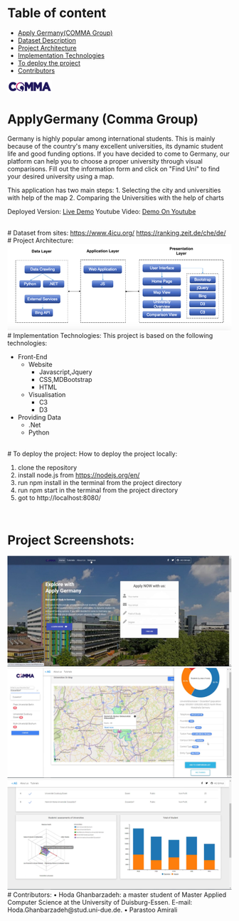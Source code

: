 # Table of content 
- [Apply Germany(COMMA Group)](#headers)
- [Dataset Description](#headers1)
- [Project Architecture](#headers2)
- [Implementation Technologies](#headers3)
- [To deploy the project](#headers4)
- [Contributors](#headers5)

<a name="headers"/>  
<img src="app/src/style/Logo.png" width="100" />
<br>

# ApplyGermany (Comma Group)
Germany is highly popular among international students. This is mainly because of the country's many excellent universities, its dynamic student life and good funding options. If you have decided to come to Germany, our platform can help you to choose a proper university through visual comparisons.
Fill out the information form and click on "Find Uni" to find your desired university using a map.

This application has two main steps: 1. Selecting the city and universities with help of the map 
                                     2. Comparing the Universities with the help of charts

Deployed Version: <a href="http://applygermany.byethost16.com/">Live Demo</a>
Youtube Video: <a href="https://youtu.be/nDY0AahGktQ">Demo On Youtube</a>    
<br>

<a name="headers1"/>      
# Dataset from sites: 
  <a href="https://www.4icu.org/">https://www.4icu.org/</a>   
  <a href="https://ranking.zeit.de/che/de/">https://ranking.zeit.de/che/de/</a>   
  <br>

<a name="headers2"/>  
# Project Architecture:
<img src="Data/ArchitectureApp.png" >
<br>

<a name="headers3"/>
# Implementation Technologies:
This project is based on the following technologies:

* Front-End
  + Website
    + Javascript,Jquery
    + CSS,MDBootstrap
    + HTML
  + Visualisation
    + C3
    + D3
* Providing Data
  + .Net
  + Python
  <br>

<a name="headers4"/>
# To deploy the project:
How to deploy the project locally:

  1. clone the repository
  2. install node.js from https://nodejs.org/en/
  3. run npm install in the terminal from the project directory
  4. run npm start in the terminal from the project directory
  5. got to http://localhost:8080/
<br>

#  Project Screenshots:
<img src="app/src/style/page1.png" />
<img src="app/src/style/Page2.png" />
<img src="app/src/style/Page3.png" />
<br>

<a name="headers5"/>
#  Contributors:
•	Hoda Ghanbarzadeh: a master student of Master Applied Computer Science at the University of Duisburg-Essen. E-mail: Hoda.Ghanbarzadeh@stud.uni-due.de.
•	Parastoo Amirali
